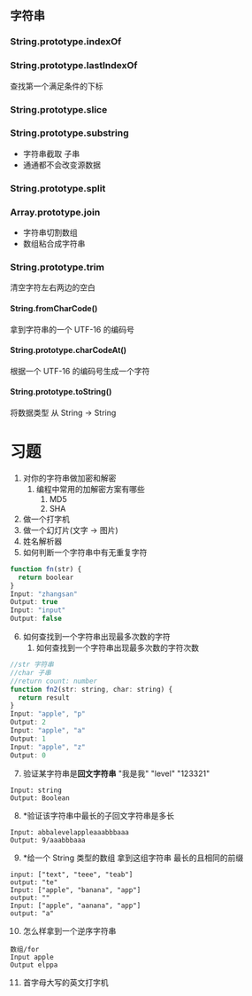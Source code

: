 ## 字符串

### String.prototype.indexOf

### String.prototype.lastIndexOf

查找第一个满足条件的下标

### String.prototype.slice

### String.prototype.substring

- 字符串截取 子串
- 通通都不会改变源数据

### String.prototype.split

### Array.prototype.join

- 字符串切割数组
- 数组粘合成字符串

### String.prototype.trim

清空字符左右两边的空白

#### String.fromCharCode()

拿到字符串的一个 UTF-16 的编码号

#### String.prototype.charCodeAt()

根据一个 UTF-16 的编码号生成一个字符

#### String.prototype.toString()

将数据类型 从 String -> String

# 习题

1. 对你的字符串做加密和解密
   1. 编程中常用的加解密方案有哪些
      1. MD5
      2. SHA
2. 做一个打字机
3. 做一个幻灯片(文字 -> 图片)
4. 姓名解析器
5. 如何判断一个字符串中有无重复字符

```JavaScript
function fn(str) {
  return boolear
}
Input: "zhangsan"
Output: true
Input: "input"
Output: false
```

6. 如何查找到一个字符串出现最多次数的字符
   1. 如何查找到一个字符串出现最多次数的字符次数

```JavaScript
//str 字符串
//char 子串
//return count: number
function fn2(str: string, char: string) {
  return result
}
Input: "apple", "p"
Output: 2
Input: "apple", "a"
Output: 1
Input: "apple", "z"
Output: 0
```

7. 验证某字符串是**回文字符串**
   "我是我" "level" "123321"

```
Input: string
Output: Boolean
```

8. \*验证该字符串中最长的子回文字符串是多长

```
Input: abbalevelappleaaabbbaaa
Output: 9/aaabbbaaa
```

9. \*给一个 String 类型的数组 拿到这组字符串 最长的且相同的前缀
<!-- 文件在  4-3/js10/04.给一个String类型的数组(老师做的) -->
```
input: ["text", "teee", "teab"]
output: "te"
Input: ["apple", "banana", "app"]
output: ""
Input: ["apple", "aanana", "app"]
output: "a"
```

10. 怎么样拿到一个逆序字符串

```
数组/for
Input apple
Output elppa
```

11. 首字母大写的英文打字机
